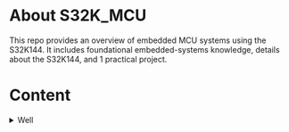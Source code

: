 # About S32K_MCU
This repo provides an overview of embedded MCU systems using the S32K144. It includes foundational embedded-systems knowledge, details about the S32K144, and 1 practical project.

# Content
<details>
<summary>Well</summary>

<details>
<summary>Try this</summary>

 <details>
 <summary>The other one</summary>

   <details>
   <summary>Ok, try this</summary>
   You got me 😂
   </details>
 </details>
</details>
</details>
